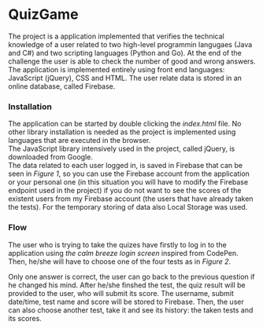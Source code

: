 # QuizGame

The project is a application implemented that verifies the technical knowledge of a user related to two high-level programmin langugaes (Java and C#) and two scripting languages (Python and Go). At the end of the challenge the user is able to check the number of good and wrong answers. The application is implemented entirely using front end languages: JavaScript (jQuery), CSS and HTML. The user relate data is stored in an online database, called Firebase.

### Installation

The application can be started by double clicking the *index.html* file. No other library installation is needed as the project is implemented using languages that are executed in the browser. <br/>
The JavaScript library intensively used in the project, called jQuery, is downloaded from Google. <br/> 
The data related to each user logged in, is saved in Firebase that can be seen in *Figure 1*, so you can use the Firebase account from the application or your personal one (in this situation you will have to modify the Firebase endpoint used in the project) if you do not want to see the scores of the existent users from my Firebase account (the users that have already taken the tests). For the temporary storing of data also Local Storage was used.

### Flow

The user who is trying to take the quizes have firstly to log in to the application using *the calm breeze login screen* inspired from CodePen. 
Then, he/she will have to choose one of the four tests as in *Figure 2*. 

Only one answer is correct, the user can go back to the previous question if he changed his mind. 
After he/she finshed the test, the quiz result will be provided to the user, who will submit its score. The username, submit date/time, test name and score will be stored to Firebase. Then, the user can also choose another test, take it and see its history: the taken tests and its scores.

